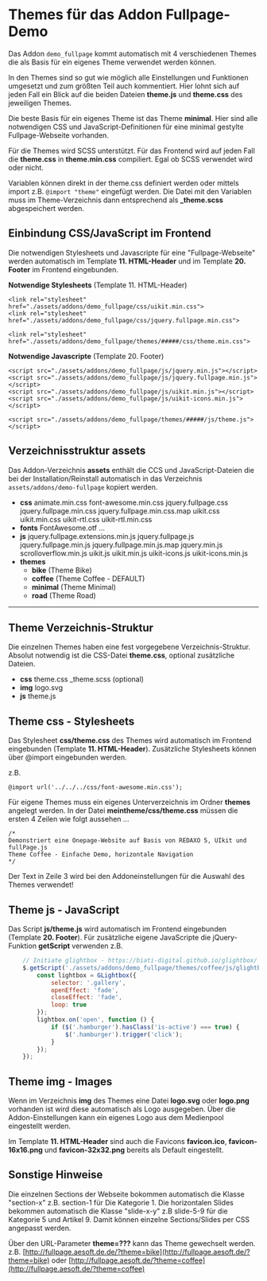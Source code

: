 # Themes für das Addon Fullpage-Demo

Das Addon `demo_fullpage` kommt automatisch mit 4 verschiedenen Themes die als Basis für ein eigenes Theme verwendet werden können.

In den Themes sind so gut wie möglich alle Einstellungen und Funktionen umgesetzt und zum größten Teil auch kommentiert. Hier lohnt sich auf jeden Fall ein Blick auf die beiden Dateien **theme.js** und **theme.css** des jeweiligen Themes.

Die beste Basis für ein eigenes Theme ist das Theme **minimal**. Hier sind alle notwendigen CSS und JavaScript-Definitionen für eine minimal gestylte Fullpage-Webseite vorhanden.

Für die Themes wird SCSS unterstützt. Für das Frontend wird auf jeden Fall die **theme.css** in **theme.min.css** compiliert. Egal ob SCSS verwendet wird oder nicht.

Variablen können direkt in der theme.css definiert werden oder mittels import z.B. `@import "theme"` eingefügt werden. Die Datei mit den Variablen muss im Theme-Verzeichnis dann entsprechend als **_theme.scss** abgespeichert werden.

## Einbindung CSS/JavaScript im Frontend

Die notwendigen Stylesheets und Javascripte für eine "Fullpage-Webseite" werden automatisch im Template **11. HTML-Header** und im Template **20. Footer** im Frontend eingebunden.

**Notwendige Stylesheets** (Template 11. HTML-Header)

```
<link rel="stylesheet" href="./assets/addons/demo_fullpage/css/uikit.min.css">
<link rel="stylesheet" href="./assets/addons/demo_fullpage/css/jquery.fullpage.min.css">

<link rel="stylesheet" href="./assets/addons/demo_fullpage/themes/#####/css/theme.min.css">

```

**Notwendige Javascripte** (Template 20. Footer)

```
<script src="./assets/addons/demo_fullpage/js/jquery.min.js"></script>
<script src="./assets/addons/demo_fullpage/js/jquery.fullpage.min.js"></script>
<script src="./assets/addons/demo_fullpage/js/uikit.min.js"></script>
<script src="./assets/addons/demo_fullpage/js/uikit-icons.min.js"></script>

<script src="./assets/addons/demo_fullpage/themes/#####/js/theme.js"></script>

```

## Verzeichnisstruktur assets

Das Addon-Verzeichnis **assets** enthält die CCS und JavaScript-Dateien die bei der Installation/Reinstall automatisch
in das Verzeichnis `assets/addons/demo-fullpage` kopiert werden.

* **css**
	animate.min.css
	font-awesome.min.css
	jquery.fullpage.css
	jquery.fullpage.min.css
	jquery.fullpage.min.css.map
	uikit.css
	uikit.min.css
	uikit-rtl.css
	uikit-rtl.min.css
* **fonts**
	FontAwesome.otf
	...
* **js**
	jquery.fullpage.extensions.min.js
	jquery.fullpage.js
	jquery.fullpage.min.js
	jquery.fullpage.min.js.map
	jquery.min.js
	scrolloverflow.min.js
	uikit.js
	uikit.min.js
	uikit-icons.js
	uikit-icons.min.js
* **themes**
  * **bike** (Theme Bike)
  * **coffee** (Theme Coffee - DEFAULT)
  * **minimal** (Theme Minimal)
  * **road** (Theme Road)

---

## Theme Verzeichnis-Struktur

Die einzelnen Themes haben eine fest vorgegebene Verzeichnis-Struktur.
Absolut notwendig ist die CSS-Datei **theme.css**, optional zusätzliche Dateien.

* **css**
	theme.css
    _theme.scss (optional)
* **img**
	logo.svg
* **js**
	theme.js

## Theme css - Stylesheets

Das Stylesheet **css/theme.css** des Themes wird automatisch im Frontend eingebunden (Template **11. HTML-Header**).
Zusätzliche Stylesheets können über @import eingebunden werden.

z.B.

```
@import url('../../../css/font-awesome.min.css');
```

Für eigene Themes muss ein eigenes Unterverzeichnis im Ordner **themes** angelegt werden.
In der Datei **meintheme/css/theme.css** müssen die ersten 4 Zeilen wie folgt aussehen ...

```
/*
Demonstriert eine Onepage-Website auf Basis von REDAXO 5, UIkit und fullPage.js
Theme Coffee - Einfache Demo, horizontale Navigation
*/
```

Der Text in Zeile 3 wird bei den Addoneinstellungen für die Auswahl des Themes verwendet!

## Theme js - JavaScript

Das Script **js/theme.js** wird automatisch im Frontend eingebunden (Template **20. Footer**).
Für zusätzliche eigene JavaScripte die jQuery-Funktion **getScript** verwenden
z.B.

```javascript
    // Initiate glightbox - https://biati-digital.github.io/glightbox/
    $.getScript('./assets/addons/demo_fullpage/themes/coffee/js/glightbox.min.js', function () {
        const lightbox = GLightbox({
            selector: '.gallery',
            openEffect: 'fade',
            closeEffect: 'fade',
            loop: true
        });
        lightbox.on('open', function () {
            if ($('.hamburger').hasClass('is-active') === true) {
                $('.hamburger').trigger('click');
            }
        });
    });
```

## Theme img - Images

Wenn im Verzeichnis **img** des Themes eine Datei **logo.svg** oder **logo.png** vorhanden ist wird diese automatisch als Logo ausgegeben.
Über die Addon-Einstellungen kann ein eigenes Logo aus dem Medienpool eingestellt werden.

Im Template **11. HTML-Header** sind auch die Favicons **favicon.ico**, **favicon-16x16.png** und **favicon-32x32.png**
bereits als Default eingestellt.

## Sonstige Hinweise

Die einzelnen Sections der Webseite bokommen automatisch die Klasse "section-x" z.B. section-1 für Die Kategorie 1.
Die horizontalen Slides bekommen automatisch die Klasse "slide-x-y" z.B slide-5-9 für die Kategorie 5 und Artikel 9.
Damit können einzelne Sections/Slides per CSS angepasst werden.

Über den URL-Parameter **theme=???** kann das Theme gewechselt werden.
z.B. [http://fullpage.aesoft.de.de/?theme=bike](http://fullpage.aesoft.de/?theme=bike) oder [http://fullpage.aesoft.de/?theme=coffee](http://fullpage.aesoft.de/?theme=coffee)
